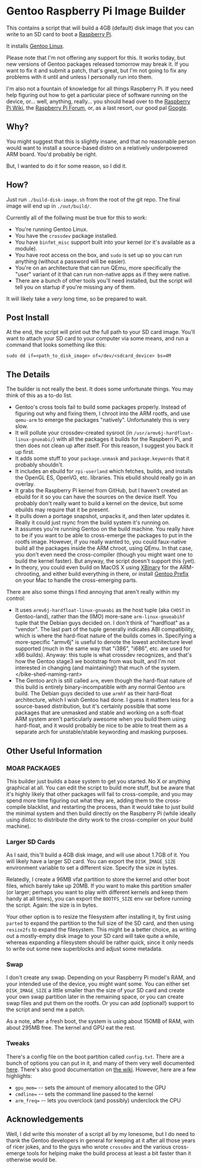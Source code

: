 # Gentoo Raspberry Pi Image Builder #

This contains a script that will build a 4GB (default) disk image that
you can write to an SD card to boot a
[Raspberry Pi](http://raspberrypi.org/).

It installs [Gentoo Linux](http://gentoo.org/).

Please note that I'm not offering any support for this.  It works today,
but new versions of Gentoo packages released tomorrow may break it.  If
you want to fix it and submit a patch, that's great, but I'm not going
to fix any problems with it until and unless I personally run into them.

I'm also not a fountain of knowledge for all things Raspberry Pi.  If
you need help figuring out how to get a particular piece of software running
on the device, or... well, anything, really... you should head over to the
[Raspberry Pi Wiki](http://elinux.org/RaspberryPiBoard), the
[Raspberry Pi Forum](http://www.raspberrypi.org/phpBB3/), or, as a last
resort, our good pal [Google](http://google.com/).

## Why? ##

You might suggest that this is slightly insane, and that no reasonable
person would want to install a source-based distro on a relatively
underpowered ARM board.  You'd probably be right.

But, I wanted to do it for some reason, so I did it.

## How? ##

Just run `./build-disk-image.sh` from the root of the git repo.  The final
image will end up in `./out/build/`.

Currently all of the follwing must be true for this to work:

* You're running Gentoo Linux.
* You have the `crossdev` package installed.
* You have `binfmt_misc` support built into your kernel (or it's available
  as a module).
* You have root access on the box, and `sudo` is set up so you can run
  anything (without a password will be easier).
* You're on an architecture that can run QEmu, more specifically the
  "user" variant of it that can run non-native apps as if they were native.
* There are a bunch of other tools you'll need installed, but the script
  will tell you on startup if you're missing any of them.

It will likely take a *very* long time, so be prepared to wait.

## Post Install ##

At the end, the script will print out the full path to your SD card image.
You'll want to attach your SD card to your computer via some means, and
run a command that looks something like this:

    sudo dd if=<path_to_disk_image> of=/dev/<sdcard_device> bs=4M

## The Details ##

The builder is not really the best.  It does some unfortunate things.
You may think of this as a to-do list.

* Gentoo's cross tools fail to build some packages properly.  Instead of
  figuring out why and fixing them, I chroot into the ARM rootfs, and
  use `qemu-arm` to emerge the packages "natively".  Unfortunately this
  is very slow.
* It will pollute your crossdev-created sysroot (in
  `/usr/armv6j-hardfloat-linux-gnueabi/`) with all the packages it builds
  for the Raspberri Pi, and then does not clean up after itself.  For this
  reason, I suggest you back it up first.
* It adds some stuff to your `package.unmask` and `package.keywords`
  that it probably shouldn't.
* It includes an ebuild for `rpi-userland` which fetches, builds, and
  installs the OpenGL ES, OpenVG, etc. libraries.  This ebuild should
  really go in an overlay.
* It grabs the Raspberry Pi kernel from GitHub, but I haven't created an
  ebuild for it so you can have the sources on the device itself.  You
  probably don't really want to build a kernel on the device, but some
  ebuilds may require that it be present.
* It pulls down a portage snapshot, unpacks it, and then later updates it.
  Really it could just rsync from the build system it's running on.
* It assumes you're running Gentoo on the build machine.  You really have to
  be if you want to be able to cross-emerge the packages to put in the
  rootfs image.  However, if you really wanted to, you could faux-native
  build all the packages inside the ARM chroot, using QEmu.  In that case,
  you don't even need the cross-compiler (though you might want one to build
  the kernel faster).  But anyway, the script doesn't support this (yet).
* In theory, you could even build on MacOS X using
  [XBinary](http://www.osxbook.com/software/xbinary/) for the ARM-chrooting,
  and either build everything in there, or install
  [Gentoo Prefix](http://www.gentoo.org/proj/en/gentoo-alt/prefix/) on your
  Mac to handle the cross-emerging parts.

There are also some things I find annoying that aren't really within
my control:

* It uses `armv6j-hardfloat-linux-gnueabi` as the host tuple (aka `CHOST`
  in Gentoo-land), rather than the (IMO) more-sane `arm-linux-gnueabihf`
  tuple that the Debian guys decided on.  I don't think of "hardfloat" as
  a "vendor".  The last part of the tuple generally indicates ABI
  compatibility, which is where the hard-float nature of the builds comes
  in.  Specifying a more-specific "armv6j" is useful to denote the lowest
  architecture level supported (much in the same way that "i386", "i686",
  etc. are used for x86 builds).  Anyway: this tuple is what crossdev
  recognizes, and that's how the Gentoo stage3 we bootstrap from was
  built, and I'm not interested in changing (and maintaining!) that much
  of the system. &lt;/bike-shed-naming-rant&gt;
* The Gentoo arch is still called `arm`, even though the hard-float nature
  of this build is entirely binary-incompatible with any normal Gentoo
  `arm` build.  The Debian guys decided to use `armhf` as their hard-float
  architecture, which I wish Gentoo had done.  I guess it matters less for
  a source-based distribution, but it's certainly possible that some
  packages that are unmasked and stable and working on a soft-float ARM
  system aren't particularly awesome when you build them using hard-float,
  and it would probably be nice to be able to treat them as a separate
  arch for unstable/stable keywording and masking purposes.

## Other Useful Information ##

### MOAR PACKAGES ###

This builder just builds a base system to get you started.  No X or
anything graphical at all.  You can edit the script to build more stuff,
but be aware that it's highly likely that other packages will fail to
cross-compile, and you may spend more time figuring out what they are,
adding them to the cross-compile blacklist, and restarting the process,
than it would take to just build the minimal system and then build directly
on the Raspberry Pi (while ideally using distcc to distribute the dirty
work to the cross-compiler on your build machine).

### Larger SD Cards ###

As I said, this'll build a 4GB disk image, and will use about 1.7GB of it.
You will likely have a larger SD card.  You can export the `DISK_IMAGE_SIZE`
environment variable to set a different size.  Specify the size in bytes.

Relatedly, I create a 96MB vfat partition to store the kernel and other boot
files, which barely take up 20MB.  If you want to make this partition smaller
(or larger; perhaps you want to play with different kernels and keep them
handy at all times), you can export the `BOOTFS_SIZE` env var before
running the script.  Again: the size is in bytes.

Your other option is to resize the filesystem after installing it, by first
using `parted` to expand the partition to the full size of the SD card, and
then using `resize2fs` to expand the filesystem.  This might be a better
choice, as writing out a mostly-empty disk image to your SD card will
take quite a while, whereas expanding a filesystem should be rather quick,
since it only needs to write out some new superblocks and adjust some
metadata.

### Swap ###

I don't create any swap.  Depending on your Raspberry Pi model's RAM, and
your intended use of the device, you might want some.  You can either set
`DISK_IMAGE_SIZE` a little smaller than the size of your SD card and
create your own swap partition later in the remaining space, or you can
create swap files and put them on the rootfs.  Or you can add (optional!)
support to the script and send me a patch.

As a note, after a fresh boot, the system is using about 150MB of RAM, with
about 295MB free.  The kernel and GPU eat the rest.

### Tweaks ###

There's a config file on the boot partition called `config.txt`.  There
are a bunch of options you can put in it, and many of them very well
documented
[here](https://raw.github.com/Evilpaul/RPi-config/master/config.txt).
There's also good documentation on [the
wiki](http://elinux.org/RPi_config.txt).  However, here are a few
highlights:

* `gpu_mem=` -- sets the amount of memory allocated to the GPU
* `cmdline=` -- sets the command line passed to the kernel
* `arm_freq=` -- lets you overclock (and possibly) underclock the CPU

## Acknowledgements ##

Well, I did write this monster of a script all by my lonesome, but I do
need to thank the Gentoo developers in general for keeping at it after
all those years of ricer jokes, and to the guys who wrote `crossdev` and
the various cross-emerge tools for helping make the build process at least
a bit faster than it otherwise would be.
